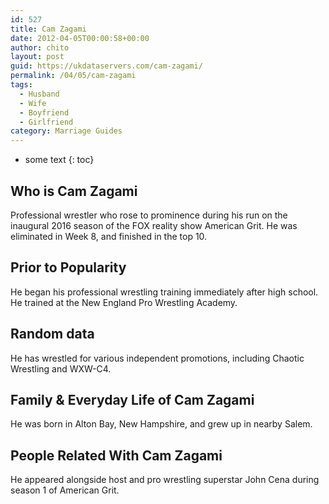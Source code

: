 ```yaml
---
id: 527
title: Cam Zagami
date: 2012-04-05T00:00:58+00:00
author: chito
layout: post
guid: https://ukdataservers.com/cam-zagami/
permalink: /04/05/cam-zagami
tags:
  - Husband
  - Wife
  - Boyfriend
  - Girlfriend
category: Marriage Guides
---
```


* some text
{: toc}


## Who is  Cam Zagami
                  
                  
                  
Professional wrestler who rose to prominence during his run on the inaugural 2016 season of the FOX reality show American Grit. He was eliminated in Week 8, and finished in the top 10.
                  
                
                
                
## Prior to Popularity 
                  
                  
                  
He began his professional wrestling training immediately after high school. He trained at the New England Pro Wrestling Academy.
                  
                
                
                
## Random data 
                  
                  
                  
He has wrestled for various independent promotions, including Chaotic Wrestling and WXW-C4.
                  
                
                
                
## Family & Everyday Life of Cam Zagami
                  
                  
                  
He was born in Alton Bay, New Hampshire, and grew up in nearby Salem.
                  
                
                
                
## People Related With  Cam Zagami
                  
                  
                  
He appeared alongside host and pro wrestling superstar John Cena during season 1 of American Grit.
                  
                
              
            
          
          
          
    
    
  
